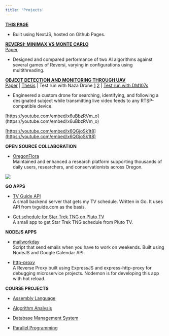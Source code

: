 ```yaml
---
title: 'Projects'
---
```

**[THIS PAGE](https://github.com/bachsofttrick/bachsofttrick.github.io)**
- Built using NextJS, hosted on Github Pages.

**[REVERSI: MINIMAX VS MONTE CARLO](https://github.com/bachsofttrick/reversi-ai531/)**\
[Paper](https://drive.google.com/file/d/1OObj9nI0WlzqSMS5g5tBLYP51jCcF6yJ/view?usp=drive_link)
- Designed and compared performance of two AI algorithms against several games of Reversi, varying in configurations using multithreading.

**[OBJECT DETECTION AND MONITORING THROUGH UAV](https://github.com/bachsofttrick/dronectrl-with-tracking)**\
[Paper](https://github.com/bachsofttrick/dronectrl-with-tracking/blob/master/paper.pdf) |
[Thesis](https://github.com/bachsofttrick/dronectrl-with-tracking/blob/master/thesis.pdf) |
Test run with Naza Drone [1](https://youtu.be/x6uBbzRVm_o) [2](https://youtu.be/1CBIk2xY5qs) |
[Test run with DM107s](https://youtu.be/x6QGjoSk1t8)
- Engineered a custom drone for searching, identifying, and following a designated subject
while transmitting live video feeds to any RTSP-compatible device.

<div class="grid grid-cols-1 md:grid-cols-2 gap-4">
[https://youtube.com/embed/x6uBbzRVm_o](https://youtube.com/embed/x6uBbzRVm_o)

[https://youtube.com/embed/x6QGjoSk1t8](https://youtube.com/embed/x6QGjoSk1t8)
</div>

**OPEN SOURCE COLLABORATION**
- [OregonFlora](https://oregonflora.org/)\
Maintained and enhanced a research platform supporting thousands of daily users, researchers, and conservationists across Oregon.

[![](/images/projects/oregonflora.jpg)](https://oregonflora.org/)

**GO APPS** 
- [TV Guide API](https://github.com/bachsofttrick/tvguide-go)\
A small backend server that gets my TV schedule. Written in Go. It uses API from tvguide.com as the basis.

- [Get schedule for Star Trek TNG on Pluto TV](https://github.com/bachsofttrick/tng-schedule)\
A small app to get Star Trek TNG schedule from Pluto TV.

**NODEJS APPS**
- [mailworkday](https://github.com/bachsofttrick/mailworkday)\
Script that send emails when you have to work on weekends.
Built using NodeJS and Google Calendar API.

- [http-proxy](https://github.com/bachsofttrick/http-proxy)\
A Reverse Proxy built using ExpressJS and express-http-proxy for debugging microservice projects. Nodemon is for developing this app with hot reload.

**COURSE PROJECTS**
- [Assembly Language](https://github.com/bachsofttrick/comp-arch-cs271)

- [Algorithm Analysis](https://github.com/bachsofttrick/algolysis-cs325)

- [Database Management System](https://github.com/bachsofttrick/dbms-cs540)

- [Parallel Programming](https://github.com/bachsofttrick/parallel-cs575)
